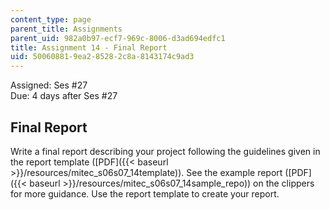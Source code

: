 ```yaml
---
content_type: page
parent_title: Assignments
parent_uid: 982a0b97-ecf7-969c-8006-d3ad694edfc1
title: Assignment 14 - Final Report
uid: 50060881-9ea2-8528-2c8a-8143174c9ad3
---
```


Assigned: Ses #27  
Due: 4 days after Ses #27

Final Report
------------

Write a final report describing your project following the guidelines given in the report template ([PDF]({{< baseurl >}}/resources/mitec_s06s07_14template)). See the example report ([PDF]({{< baseurl >}}/resources/mitec_s06s07_14sample_repo)) on the clippers for more guidance. Use the report template to create your report.
